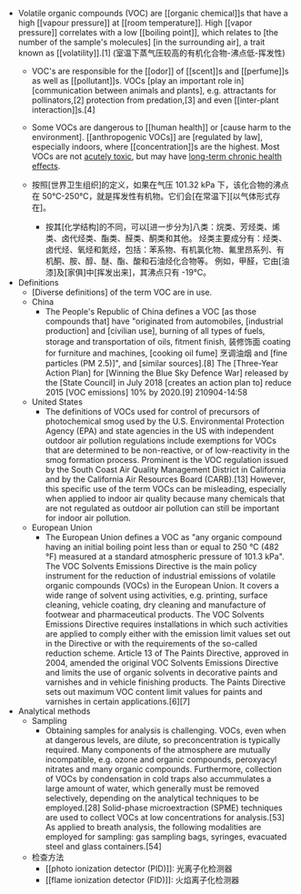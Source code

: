 - Volatile organic compounds (VOC) are [[organic chemical]]s that have a high [[vapour pressure]] at [[room temperature]]. High [[vapor pressure]] correlates with a low [[boiling point]], which relates to [the number of the sample's molecules] [in the surrounding air], a trait known as [[volatility]].[1]
(室温下蒸气压较高的有机化合物-沸点低-挥发性)
    - VOC's are responsible for the [[odor]] of [[scent]]s and [[perfume]]s as well as [[pollutant]]s. VOCs [play an important role in] [communication between animals and plants], e.g. attractants for pollinators,[2] protection from predation,[3] and even [[inter-plant interaction]]s.[4] 
    - Some VOCs are dangerous to [[human health]] or [cause harm to the environment]. [[anthropogenic VOCs]] are [regulated by law], especially indoors, where [[concentration]]s are the highest. Most VOCs are not [acutely toxic]([[toxic]]), but may have [long-term chronic health effects](((DBQDRfnJQ))).
    - 按照[世界卫生组织]的定义，如果在气压 101.32 kPa 下，该化合物的沸点在 50℃-250℃，就是挥发性有机物。它们会[在常温下][以气体形式存在]。

        - 按其[化学结构]的不同，可以[进一步分为]八类：烷类、芳烃类、烯类、卤代烃类、酯类、醛类、酮类和其他。
烃类主要成分有：烃类、卤代烃、氧烃和氮烃，包括：苯系物、有机氯化物、氟里昂系列、有机酮、胺、醇、醚、酯、酸和石油烃化合物等。
例如，甲醛，它由[油漆]及[家俱]中[挥发出来]，其沸点只有 -19°C。
- Definitions
    - [Diverse definitions] of the term VOC are in use.
    - China
        - The People's Republic of China defines a VOC [as those compounds that] have "originated from automobiles, [industrial production] and [civilian use], burning of all types of fuels, storage and transportation of oils, fitment finish, 装修饰面 coating for furniture and machines, [cooking oil fume] 烹调油烟 and [fine particles (PM 2.5)]", and [similar sources].[8] The [Three-Year Action Plan] for [Winning the Blue Sky Defence War] released by the [State Council] in July 2018 [creates an action plan to] reduce 2015 [VOC emissions] 10% by 2020.[9]
210904-14:58
    - United States
        - The definitions of VOCs used for control of precursors of photochemical smog used by the U.S. Environmental Protection Agency (EPA) and state agencies in the US with independent outdoor air pollution regulations include exemptions for VOCs that are determined to be non-reactive, or of low-reactivity in the smog formation process. Prominent is the VOC regulation issued by the South Coast Air Quality Management District in California and by the California Air Resources Board (CARB).[13] However, this specific use of the term VOCs can be misleading, especially when applied to indoor air quality because many chemicals that are not regulated as outdoor air pollution can still be important for indoor air pollution.
    - European Union
        - The European Union defines a VOC as "any organic compound having an initial boiling point less than or equal to 250 °C (482 °F) measured at a standard atmospheric pressure of 101.3 kPa". The VOC Solvents Emissions Directive is the main policy instrument for the reduction of industrial emissions of volatile organic compounds (VOCs) in the European Union. It covers a wide range of solvent using activities, e.g. printing, surface cleaning, vehicle coating, dry cleaning and manufacture of footwear and pharmaceutical products. The VOC Solvents Emissions Directive requires installations in which such activities are applied to comply either with the emission limit values set out in the Directive or with the requirements of the so-called reduction scheme. Article 13 of The Paints Directive, approved in 2004, amended the original VOC Solvents Emissions Directive and limits the use of organic solvents in decorative paints and varnishes and in vehicle finishing products. The Paints Directive sets out maximum VOC content limit values for paints and varnishes in certain applications.[6][7]
- Analytical methods 
    - Sampling
        - Obtaining samples for analysis is challenging. VOCs, even when at dangerous levels, are dilute, so preconcentration is typically required. Many components of the atmosphere are mutually incompatible, e.g. ozone and organic compounds, peroxyacyl nitrates and many organic compounds. Furthermore, collection of VOCs by condensation in cold traps also accummulates a large amount of water, which generally must be removed selectively, depending on the analytical techniques to be employed.[28] Solid-phase microextraction (SPME) techniques are used to collect VOCs at low concentrations for analysis.[53] As applied to breath analysis, the following modalities are employed for sampling: gas sampling bags, syringes, evacuated steel and glass containers.[54]
    - 检查方法
        - [[photo ionization detector (PID)]]: 光离子化检测器
        - [[flame ionization detector (FID)]]: 火焰离子化检测器
